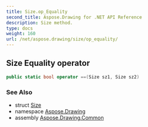 ```yaml
---
title: Size.op_Equality
second_title: Aspose.Drawing for .NET API Reference
description: Size method. 
type: docs
weight: 160
url: /net/aspose.drawing/size/op_equality/
---
```

## Size Equality operator

```csharp
public static bool operator ==(Size sz1, Size sz2)
```

### See Also

* struct [Size](../)
* namespace [Aspose.Drawing](../../size/)
* assembly [Aspose.Drawing.Common](../../../)


